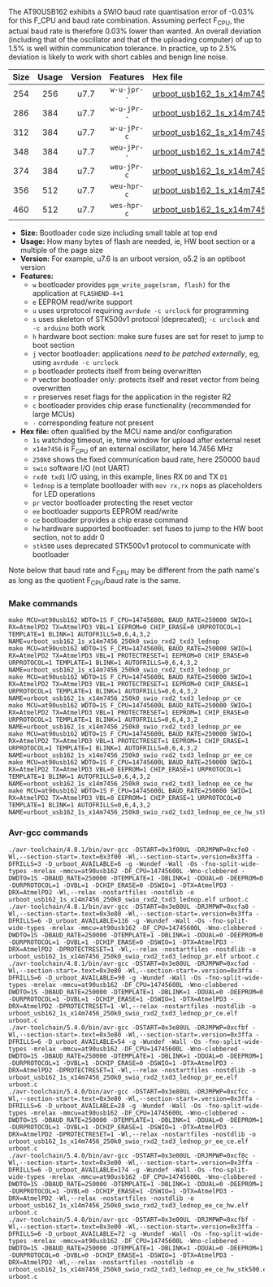 The AT90USB162 exhibits a SWIO baud rate quantisation error of -0.03% for this F_CPU and baud rate combination. Assuming perfect F<sub>CPU</sub>, the actual baud rate is therefore 0.03% lower than wanted. An overall deviation (including that of the oscillator and that of the uploading computer) of up to 1.5% is well within communication tolerance. In practice, up to 2.5% deviation is likely to work with short cables and benign line noise.

|Size|Usage|Version|Features|Hex file|
|:-:|:-:|:-:|:-:|:--|
|254|256|u7.7|`w-u-jpr--`|[urboot_usb162_1s_x14m7456_250k0_swio_rxd2_txd3_lednop.hex](https://raw.githubusercontent.com/stefanrueger/urboot.hex/main/mcus/at90usb162/watchdog_1_s/external_oscillator_x/14m745600_hz/%2B250k0_baud/uart0_rxd2_txd3/lednop/urboot_usb162_1s_x14m7456_250k0_swio_rxd2_txd3_lednop.hex)|
|286|384|u7.7|`w-u-jPr--`|[urboot_usb162_1s_x14m7456_250k0_swio_rxd2_txd3_lednop_pr.hex](https://raw.githubusercontent.com/stefanrueger/urboot.hex/main/mcus/at90usb162/watchdog_1_s/external_oscillator_x/14m745600_hz/%2B250k0_baud/uart0_rxd2_txd3/lednop/urboot_usb162_1s_x14m7456_250k0_swio_rxd2_txd3_lednop_pr.hex)|
|312|384|u7.7|`w-u-jPr-c`|[urboot_usb162_1s_x14m7456_250k0_swio_rxd2_txd3_lednop_pr_ce.hex](https://raw.githubusercontent.com/stefanrueger/urboot.hex/main/mcus/at90usb162/watchdog_1_s/external_oscillator_x/14m745600_hz/%2B250k0_baud/uart0_rxd2_txd3/lednop/urboot_usb162_1s_x14m7456_250k0_swio_rxd2_txd3_lednop_pr_ce.hex)|
|348|384|u7.7|`weu-jPr--`|[urboot_usb162_1s_x14m7456_250k0_swio_rxd2_txd3_lednop_pr_ee.hex](https://raw.githubusercontent.com/stefanrueger/urboot.hex/main/mcus/at90usb162/watchdog_1_s/external_oscillator_x/14m745600_hz/%2B250k0_baud/uart0_rxd2_txd3/lednop/urboot_usb162_1s_x14m7456_250k0_swio_rxd2_txd3_lednop_pr_ee.hex)|
|374|384|u7.7|`weu-jPr-c`|[urboot_usb162_1s_x14m7456_250k0_swio_rxd2_txd3_lednop_pr_ee_ce.hex](https://raw.githubusercontent.com/stefanrueger/urboot.hex/main/mcus/at90usb162/watchdog_1_s/external_oscillator_x/14m745600_hz/%2B250k0_baud/uart0_rxd2_txd3/lednop/urboot_usb162_1s_x14m7456_250k0_swio_rxd2_txd3_lednop_pr_ee_ce.hex)|
|356|512|u7.7|`weu-hpr-c`|[urboot_usb162_1s_x14m7456_250k0_swio_rxd2_txd3_lednop_ee_ce_hw.hex](https://raw.githubusercontent.com/stefanrueger/urboot.hex/main/mcus/at90usb162/watchdog_1_s/external_oscillator_x/14m745600_hz/%2B250k0_baud/uart0_rxd2_txd3/lednop/urboot_usb162_1s_x14m7456_250k0_swio_rxd2_txd3_lednop_ee_ce_hw.hex)|
|460|512|u7.7|`wes-hpr-c`|[urboot_usb162_1s_x14m7456_250k0_swio_rxd2_txd3_lednop_ee_ce_hw_stk500.hex](https://raw.githubusercontent.com/stefanrueger/urboot.hex/main/mcus/at90usb162/watchdog_1_s/external_oscillator_x/14m745600_hz/%2B250k0_baud/uart0_rxd2_txd3/lednop/urboot_usb162_1s_x14m7456_250k0_swio_rxd2_txd3_lednop_ee_ce_hw_stk500.hex)|

- **Size:** Bootloader code size including small table at top end
- **Usage:** How many bytes of flash are needed, ie, HW boot section or a multiple of the page size
- **Version:** For example, u7.6 is an urboot version, o5.2 is an optiboot version
- **Features:**
  + `w` bootloader provides `pgm_write_page(sram, flash)` for the application at `FLASHEND-4+1`
  + `e` EEPROM read/write support
  + `u` uses urprotocol requiring `avrdude -c urclock` for programming
  + `s` uses skeleton of STK500v1 protocol (deprecated); `-c urclock` and `-c arduino` both work
  + `h` hardware boot section: make sure fuses are set for reset to jump to boot section
  + `j` vector bootloader: applications *need to be patched externally*, eg, using `avrdude -c urclock`
  + `p` bootloader protects itself from being overwritten
  + `P` vector bootloader only: protects itself and reset vector from being overwritten
  + `r` preserves reset flags for the application in the register R2
  + `c` bootloader provides chip erase functionality (recommended for large MCUs)
  + `-` corresponding feature not present
- **Hex file:** often qualified by the MCU name and/or configuration
  + `1s` watchdog timeout, ie, time window for upload after external reset
  + `x14m7456` is F<sub>CPU</sub> of an external oscillator, here 14.7456 MHz
  + `250k0` shows the fixed communication baud rate, here 250000 baud
  + `swio` software I/O (not UART)
  + `rxd0 txd1` I/O using, in this example, lines RX `D0` and TX `D1`
  + `lednop` is a template bootloader with `mov rx,rx` nops as placeholders for LED operations
  + `pr` vector bootloader protecting the reset vector
  + `ee` bootloader supports EEPROM read/write
  + `ce` bootloader provides a chip erase command
  + `hw` hardware supported bootloader: set fuses to jump to the HW boot section, not to addr 0
  + `stk500` uses deprecated STK500v1 protocol to communicate with bootloader


Note below that baud rate and F<sub>CPU</sub> may be different from the path name's as long as the quotient F<sub>CPU</sub>/baud rate is the same.

### Make commands
```
make MCU=at90usb162 WDTO=1S F_CPU=14745600L BAUD_RATE=250000 SWIO=1 RX=AtmelPD2 TX=AtmelPD3 VBL=1 EEPROM=0 CHIP_ERASE=0 URPROTOCOL=1 TEMPLATE=1 BLINK=1 AUTOFRILLS=0,6,4,3,2 NAME=urboot_usb162_1s_x14m7456_250k0_swio_rxd2_txd3_lednop
make MCU=at90usb162 WDTO=1S F_CPU=14745600L BAUD_RATE=250000 SWIO=1 RX=AtmelPD2 TX=AtmelPD3 VBL=1 PROTECTRESET=1 EEPROM=0 CHIP_ERASE=0 URPROTOCOL=1 TEMPLATE=1 BLINK=1 AUTOFRILLS=0,6,4,3,2 NAME=urboot_usb162_1s_x14m7456_250k0_swio_rxd2_txd3_lednop_pr
make MCU=at90usb162 WDTO=1S F_CPU=14745600L BAUD_RATE=250000 SWIO=1 RX=AtmelPD2 TX=AtmelPD3 VBL=1 PROTECTRESET=1 EEPROM=0 CHIP_ERASE=1 URPROTOCOL=1 TEMPLATE=1 BLINK=1 AUTOFRILLS=0,6,4,3,2 NAME=urboot_usb162_1s_x14m7456_250k0_swio_rxd2_txd3_lednop_pr_ce
make MCU=at90usb162 WDTO=1S F_CPU=14745600L BAUD_RATE=250000 SWIO=1 RX=AtmelPD2 TX=AtmelPD3 VBL=1 PROTECTRESET=1 EEPROM=1 CHIP_ERASE=0 URPROTOCOL=1 TEMPLATE=1 BLINK=1 AUTOFRILLS=0,6,4,3,2 NAME=urboot_usb162_1s_x14m7456_250k0_swio_rxd2_txd3_lednop_pr_ee
make MCU=at90usb162 WDTO=1S F_CPU=14745600L BAUD_RATE=250000 SWIO=1 RX=AtmelPD2 TX=AtmelPD3 VBL=1 PROTECTRESET=1 EEPROM=1 CHIP_ERASE=1 URPROTOCOL=1 TEMPLATE=1 BLINK=1 AUTOFRILLS=0,6,4,3,2 NAME=urboot_usb162_1s_x14m7456_250k0_swio_rxd2_txd3_lednop_pr_ee_ce
make MCU=at90usb162 WDTO=1S F_CPU=14745600L BAUD_RATE=250000 SWIO=1 RX=AtmelPD2 TX=AtmelPD3 VBL=0 EEPROM=1 CHIP_ERASE=1 URPROTOCOL=1 TEMPLATE=1 BLINK=1 AUTOFRILLS=0,6,4,3,2 NAME=urboot_usb162_1s_x14m7456_250k0_swio_rxd2_txd3_lednop_ee_ce_hw
make MCU=at90usb162 WDTO=1S F_CPU=14745600L BAUD_RATE=250000 SWIO=1 RX=AtmelPD2 TX=AtmelPD3 VBL=0 EEPROM=1 CHIP_ERASE=1 URPROTOCOL=0 TEMPLATE=1 BLINK=1 AUTOFRILLS=0,6,4,3,2 NAME=urboot_usb162_1s_x14m7456_250k0_swio_rxd2_txd3_lednop_ee_ce_hw_stk500
```

### Avr-gcc commands
```
./avr-toolchain/4.8.1/bin/avr-gcc -DSTART=0x3f00UL -DRJMPWP=0xcfe0 -Wl,--section-start=.text=0x3f00 -Wl,--section-start=.version=0x3ffa -DFRILLS=3 -D_urboot_AVAILABLE=6 -g -Wundef -Wall -Os -fno-split-wide-types -mrelax -mmcu=at90usb162 -DF_CPU=14745600L -Wno-clobbered -DWDTO=1S -DBAUD_RATE=250000 -DTEMPLATE=1 -DBLINK=1 -DDUAL=0 -DEEPROM=0 -DURPROTOCOL=1 -DVBL=1 -DCHIP_ERASE=0 -DSWIO=1 -DTX=AtmelPD3 -DRX=AtmelPD2 -Wl,--relax -nostartfiles -nostdlib -o urboot_usb162_1s_x14m7456_250k0_swio_rxd2_txd3_lednop.elf urboot.c
./avr-toolchain/4.8.1/bin/avr-gcc -DSTART=0x3e80UL -DRJMPWP=0xcfa0 -Wl,--section-start=.text=0x3e80 -Wl,--section-start=.version=0x3ffa -DFRILLS=6 -D_urboot_AVAILABLE=116 -g -Wundef -Wall -Os -fno-split-wide-types -mrelax -mmcu=at90usb162 -DF_CPU=14745600L -Wno-clobbered -DWDTO=1S -DBAUD_RATE=250000 -DTEMPLATE=1 -DBLINK=1 -DDUAL=0 -DEEPROM=0 -DURPROTOCOL=1 -DVBL=1 -DCHIP_ERASE=0 -DSWIO=1 -DTX=AtmelPD3 -DRX=AtmelPD2 -DPROTECTRESET=1 -Wl,--relax -nostartfiles -nostdlib -o urboot_usb162_1s_x14m7456_250k0_swio_rxd2_txd3_lednop_pr.elf urboot.c
./avr-toolchain/4.8.1/bin/avr-gcc -DSTART=0x3e80UL -DRJMPWP=0xcfad -Wl,--section-start=.text=0x3e80 -Wl,--section-start=.version=0x3ffa -DFRILLS=6 -D_urboot_AVAILABLE=90 -g -Wundef -Wall -Os -fno-split-wide-types -mrelax -mmcu=at90usb162 -DF_CPU=14745600L -Wno-clobbered -DWDTO=1S -DBAUD_RATE=250000 -DTEMPLATE=1 -DBLINK=1 -DDUAL=0 -DEEPROM=0 -DURPROTOCOL=1 -DVBL=1 -DCHIP_ERASE=1 -DSWIO=1 -DTX=AtmelPD3 -DRX=AtmelPD2 -DPROTECTRESET=1 -Wl,--relax -nostartfiles -nostdlib -o urboot_usb162_1s_x14m7456_250k0_swio_rxd2_txd3_lednop_pr_ce.elf urboot.c
./avr-toolchain/5.4.0/bin/avr-gcc -DSTART=0x3e80UL -DRJMPWP=0xcfbf -Wl,--section-start=.text=0x3e80 -Wl,--section-start=.version=0x3ffa -DFRILLS=6 -D_urboot_AVAILABLE=54 -g -Wundef -Wall -Os -fno-split-wide-types -mrelax -mmcu=at90usb162 -DF_CPU=14745600L -Wno-clobbered -DWDTO=1S -DBAUD_RATE=250000 -DTEMPLATE=1 -DBLINK=1 -DDUAL=0 -DEEPROM=1 -DURPROTOCOL=1 -DVBL=1 -DCHIP_ERASE=0 -DSWIO=1 -DTX=AtmelPD3 -DRX=AtmelPD2 -DPROTECTRESET=1 -Wl,--relax -nostartfiles -nostdlib -o urboot_usb162_1s_x14m7456_250k0_swio_rxd2_txd3_lednop_pr_ee.elf urboot.c
./avr-toolchain/5.4.0/bin/avr-gcc -DSTART=0x3e80UL -DRJMPWP=0xcfcc -Wl,--section-start=.text=0x3e80 -Wl,--section-start=.version=0x3ffa -DFRILLS=6 -D_urboot_AVAILABLE=28 -g -Wundef -Wall -Os -fno-split-wide-types -mrelax -mmcu=at90usb162 -DF_CPU=14745600L -Wno-clobbered -DWDTO=1S -DBAUD_RATE=250000 -DTEMPLATE=1 -DBLINK=1 -DDUAL=0 -DEEPROM=1 -DURPROTOCOL=1 -DVBL=1 -DCHIP_ERASE=1 -DSWIO=1 -DTX=AtmelPD3 -DRX=AtmelPD2 -DPROTECTRESET=1 -Wl,--relax -nostartfiles -nostdlib -o urboot_usb162_1s_x14m7456_250k0_swio_rxd2_txd3_lednop_pr_ee_ce.elf urboot.c
./avr-toolchain/5.4.0/bin/avr-gcc -DSTART=0x3e00UL -DRJMPWP=0xcf8c -Wl,--section-start=.text=0x3e00 -Wl,--section-start=.version=0x3ffa -DFRILLS=6 -D_urboot_AVAILABLE=174 -g -Wundef -Wall -Os -fno-split-wide-types -mrelax -mmcu=at90usb162 -DF_CPU=14745600L -Wno-clobbered -DWDTO=1S -DBAUD_RATE=250000 -DTEMPLATE=1 -DBLINK=1 -DDUAL=0 -DEEPROM=1 -DURPROTOCOL=1 -DVBL=0 -DCHIP_ERASE=1 -DSWIO=1 -DTX=AtmelPD3 -DRX=AtmelPD2 -Wl,--relax -nostartfiles -nostdlib -o urboot_usb162_1s_x14m7456_250k0_swio_rxd2_txd3_lednop_ee_ce_hw.elf urboot.c
./avr-toolchain/5.4.0/bin/avr-gcc -DSTART=0x3e00UL -DRJMPWP=0xcfbf -Wl,--section-start=.text=0x3e00 -Wl,--section-start=.version=0x3ffa -DFRILLS=6 -D_urboot_AVAILABLE=72 -g -Wundef -Wall -Os -fno-split-wide-types -mrelax -mmcu=at90usb162 -DF_CPU=14745600L -Wno-clobbered -DWDTO=1S -DBAUD_RATE=250000 -DTEMPLATE=1 -DBLINK=1 -DDUAL=0 -DEEPROM=1 -DURPROTOCOL=0 -DVBL=0 -DCHIP_ERASE=1 -DSWIO=1 -DTX=AtmelPD3 -DRX=AtmelPD2 -Wl,--relax -nostartfiles -nostdlib -o urboot_usb162_1s_x14m7456_250k0_swio_rxd2_txd3_lednop_ee_ce_hw_stk500.elf urboot.c
```

